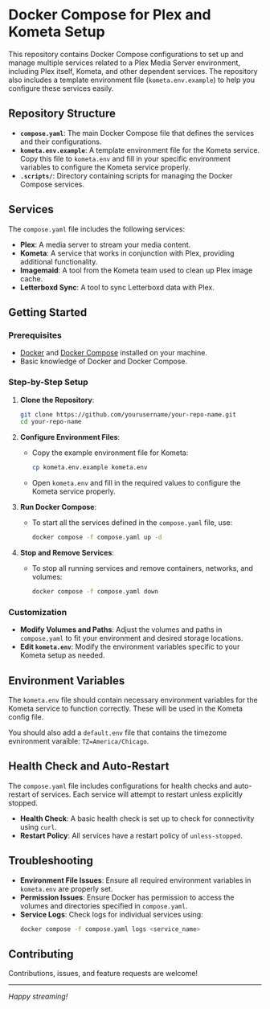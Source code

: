 # Docker Compose for Plex and Kometa Setup

This repository contains Docker Compose configurations to set up and manage multiple services related to a Plex Media Server environment, including Plex itself, Kometa, and other dependent services. The repository also includes a template environment file (`kometa.env.example`) to help you configure these services easily.

## Repository Structure

- **`compose.yaml`**: The main Docker Compose file that defines the services and their configurations.
- **`kometa.env.example`**: A template environment file for the Kometa service. Copy this file to `kometa.env` and fill in your specific environment variables to configure the Kometa service properly.
- **`.scripts/`**: Directory containing scripts for managing the Docker Compose services.

## Services

The `compose.yaml` file includes the following services:

- **Plex**: A media server to stream your media content.
- **Kometa**: A service that works in conjunction with Plex, providing additional functionality.
- **Imagemaid**: A tool from the Kometa team used to clean up Plex image cache.
- **Letterboxd Sync**: A tool to sync Letterboxd data with Plex.

## Getting Started

### Prerequisites

- [Docker](https://www.docker.com/get-started) and [Docker Compose](https://docs.docker.com/compose/install/) installed on your machine.
- Basic knowledge of Docker and Docker Compose.

### Step-by-Step Setup

1. **Clone the Repository**:
   ```sh
   git clone https://github.com/yourusername/your-repo-name.git
   cd your-repo-name
   ```

2. **Configure Environment Files**:
   - Copy the example environment file for Kometa:
     ```sh
     cp kometa.env.example kometa.env
     ```
   - Open `kometa.env` and fill in the required values to configure the Kometa service properly.

3. **Run Docker Compose**:
   - To start all the services defined in the `compose.yaml` file, use:
     ```sh
     docker compose -f compose.yaml up -d
     ```

4. **Stop and Remove Services**:
   - To stop all running services and remove containers, networks, and volumes:
     ```sh
     docker compose -f compose.yaml down
     ```

### Customization

- **Modify Volumes and Paths**: Adjust the volumes and paths in `compose.yaml` to fit your environment and desired storage locations.
- **Edit `kometa.env`**: Modify the environment variables specific to your Kometa setup as needed.

## Environment Variables

The `kometa.env` file should contain necessary environment variables for the Kometa service to function correctly. These will be used in the Kometa config file.

You should also add a `default.env` file that contains the timezome evnironment varaible: `TZ=America/Chicago`.

## Health Check and Auto-Restart

The `compose.yaml` file includes configurations for health checks and auto-restart of services. Each service will attempt to restart unless explicitly stopped.

- **Health Check**: A basic health check is set up to check for connectivity using `curl`.
- **Restart Policy**: All services have a restart policy of `unless-stopped`.

## Troubleshooting

- **Environment File Issues**: Ensure all required environment variables in `kometa.env` are properly set.
- **Permission Issues**: Ensure Docker has permission to access the volumes and directories specified in `compose.yaml`.
- **Service Logs**: Check logs for individual services using:
  ```sh
  docker compose -f compose.yaml logs <service_name>
  ```

## Contributing

Contributions, issues, and feature requests are welcome!

---

*Happy streaming!*
